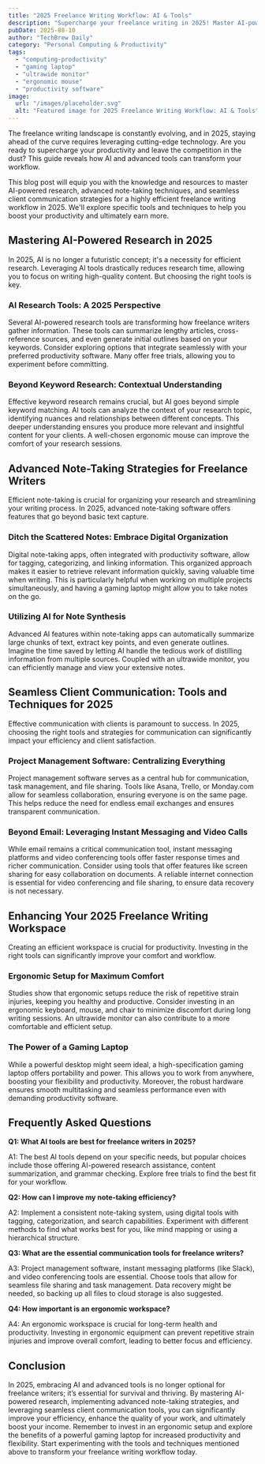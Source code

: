 ```yaml
---
title: "2025 Freelance Writing Workflow: AI & Tools"
description: "Supercharge your freelance writing in 2025! Master AI-powered research, advanced note-taking, & seamless client communication tools. Boost productivity & land more clients. Read now!"
pubDate: 2025-08-10
author: "TechBrew Daily"
category: "Personal Computing & Productivity"
tags:
  - "computing-productivity"
  - "gaming laptop"
  - "ultrawide monitor"
  - "ergonomic mouse"
  - "productivity software"
image:
  url: "/images/placeholder.svg"
  alt: "Featured image for 2025 Freelance Writing Workflow: AI & Tools"
---
```


The freelance writing landscape is constantly evolving, and in 2025, staying ahead of the curve requires leveraging cutting-edge technology.  Are you ready to supercharge your productivity and leave the competition in the dust?  This guide reveals how AI and advanced tools can transform your workflow.

This blog post will equip you with the knowledge and resources to master AI-powered research, advanced note-taking techniques, and seamless client communication strategies for a highly efficient freelance writing workflow in 2025. We'll explore specific tools and techniques to help you boost your productivity and ultimately earn more.


## Mastering AI-Powered Research in 2025

In 2025, AI is no longer a futuristic concept; it's a necessity for efficient research.  Leveraging AI tools drastically reduces research time, allowing you to focus on writing high-quality content.  But choosing the right tools is key.

### AI Research Tools:  A 2025 Perspective

Several AI-powered research tools are transforming how freelance writers gather information.  These tools can summarize lengthy articles, cross-reference sources, and even generate initial outlines based on your keywords.  Consider exploring options that integrate seamlessly with your preferred productivity software.  Many offer free trials, allowing you to experiment before committing.

### Beyond Keyword Research: Contextual Understanding

Effective keyword research remains crucial, but AI goes beyond simple keyword matching.  AI tools can analyze the context of your research topic, identifying nuances and relationships between different concepts.  This deeper understanding ensures you produce more relevant and insightful content for your clients.  A well-chosen ergonomic mouse can improve the comfort of your research sessions.


## Advanced Note-Taking Strategies for Freelance Writers

Efficient note-taking is crucial for organizing your research and streamlining your writing process.  In 2025, advanced note-taking software offers features that go beyond basic text capture.

### Ditch the Scattered Notes: Embrace Digital Organization

Digital note-taking apps, often integrated with productivity software, allow for tagging, categorizing, and linking information.  This organized approach makes it easier to retrieve relevant information quickly, saving valuable time when writing. This is particularly helpful when working on multiple projects simultaneously, and having a gaming laptop might allow you to take notes on the go.

### Utilizing AI for Note Synthesis

Advanced AI features within note-taking apps can automatically summarize large chunks of text, extract key points, and even generate outlines.  Imagine the time saved by letting AI handle the tedious work of distilling information from multiple sources.  Coupled with an ultrawide monitor, you can efficiently manage and view your extensive notes.

## Seamless Client Communication: Tools and Techniques for 2025

Effective communication with clients is paramount to success.  In 2025, choosing the right tools and strategies for communication can significantly impact your efficiency and client satisfaction.

### Project Management Software: Centralizing Everything

Project management software serves as a central hub for communication, task management, and file sharing.  Tools like Asana, Trello, or Monday.com allow for seamless collaboration, ensuring everyone is on the same page. This helps reduce the need for endless email exchanges and ensures transparent communication.

### Beyond Email: Leveraging Instant Messaging and Video Calls

While email remains a critical communication tool, instant messaging platforms and video conferencing tools offer faster response times and richer communication.  Consider using tools that offer features like screen sharing for easy collaboration on documents. A reliable internet connection is essential for video conferencing and file sharing, to ensure data recovery is not necessary.

## Enhancing Your 2025 Freelance Writing Workspace

Creating an efficient workspace is crucial for productivity.  Investing in the right tools can significantly improve your comfort and workflow.

### Ergonomic Setup for Maximum Comfort

Studies show that ergonomic setups reduce the risk of repetitive strain injuries, keeping you healthy and productive.  Consider investing in an ergonomic keyboard, mouse, and chair to minimize discomfort during long writing sessions. An ultrawide monitor can also contribute to a more comfortable and efficient setup.

### The Power of a Gaming Laptop

While a powerful desktop might seem ideal, a high-specification gaming laptop offers portability and power.  This allows you to work from anywhere, boosting your flexibility and productivity.  Moreover, the robust hardware ensures smooth multitasking and seamless performance even with demanding productivity software.



## Frequently Asked Questions

**Q1: What AI tools are best for freelance writers in 2025?**

A1:  The best AI tools depend on your specific needs, but popular choices include those offering AI-powered research assistance, content summarization, and grammar checking.  Explore free trials to find the best fit for your workflow.

**Q2:  How can I improve my note-taking efficiency?**

A2: Implement a consistent note-taking system, using digital tools with tagging, categorization, and search capabilities.  Experiment with different methods to find what works best for you, like mind mapping or using a hierarchical structure.

**Q3: What are the essential communication tools for freelance writers?**

A3: Project management software, instant messaging platforms (like Slack), and video conferencing tools are essential.  Choose tools that allow for seamless file sharing and task management.  Data recovery might be needed, so backing up all files to cloud storage is also suggested.


**Q4:  How important is an ergonomic workspace?**

A4:  An ergonomic workspace is crucial for long-term health and productivity.  Investing in ergonomic equipment can prevent repetitive strain injuries and improve overall comfort, leading to better focus and efficiency.


## Conclusion

In 2025, embracing AI and advanced tools is no longer optional for freelance writers; it’s essential for survival and thriving.  By mastering AI-powered research, implementing advanced note-taking strategies, and leveraging seamless client communication tools, you can significantly improve your efficiency, enhance the quality of your work, and ultimately boost your income.  Remember to invest in an ergonomic setup and explore the benefits of a powerful gaming laptop for increased productivity and flexibility.  Start experimenting with the tools and techniques mentioned above to transform your freelance writing workflow today.